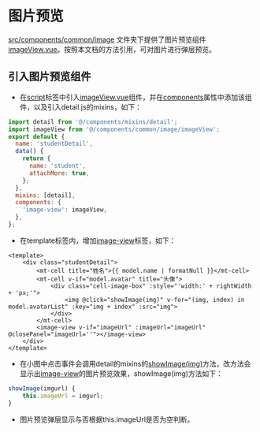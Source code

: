 # 图片预览
[src/components/common/image]() 文件夹下提供了图片预览组件[imageView.vue]()。按照本文档的方法引用，可对图片进行弹层预览。

## 引入图片预览组件
* 在[script]()标签中引入[imageView.vue]()组件，并在[components]()属性中添加该组件，以及引入detail.js的mixins，如下：

```javascript
import detail from '@/components/mixins/detail';
import imageView from '@/components/common/image/imageView';
export default {
  name: 'studentDetail',
  data() {
    return {
      name: 'student',
      attachMore: true,
    };
  },
  mixins: [detail],
  components: {
    'image-view': imageView,
  },
};
```
* 在template标签内，增加[image-view]()标签，如下：

```
<template>
    <div class="studentDetail">
        <mt-cell title="姓名">{{ model.name | formatNull }}</mt-cell>
        <mt-cell v-if="model.avatar" title="头像">
            <div class="cell-image-box" :style="'width:' + rightWidth + 'px;'">
                <img @click="showImage(img)" v-for="(img, index) in model.avatarList" :key="img + index" :src="img">
            </div>
        </mt-cell>
        <image-view v-if="imageUrl" :imageUrl="imageUrl" @closePanel="imageUrl=''"></image-view>
    </div>
</template>
```
* 在小图中点击事件会调用detail的mixins的[showImage(img)]()方法，改方法会显示出[image-view]()的图片预览效果，showImage(img)方法如下：

```javascript
showImage(imgurl) {
    this.imageUrl = imgurl;
}
```
* 图片预览弹层显示与否根据this.imageUrl是否为空判断。